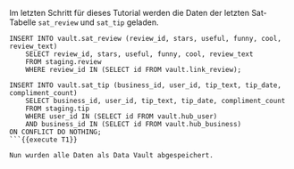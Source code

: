 Im letzten Schritt für dieses Tutorial werden die Daten der letzten Sat-Tabelle `sat_review` und `sat_tip` geladen.

```
INSERT INTO vault.sat_review (review_id, stars, useful, funny, cool, review_text)
    SELECT review_id, stars, useful, funny, cool, review_text
    FROM staging.review
    WHERE review_id IN (SELECT id FROM vault.link_review);

INSERT INTO vault.sat_tip (business_id, user_id, tip_text, tip_date, compliment_count)
    SELECT business_id, user_id, tip_text, tip_date, compliment_count
    FROM staging.tip
    WHERE user_id IN (SELECT id FROM vault.hub_user)
    AND business_id IN (SELECT id FROM vault.hub_business)
ON CONFLICT DO NOTHING;
```{{execute T1}}

Nun wurden alle Daten als Data Vault abgespeichert.